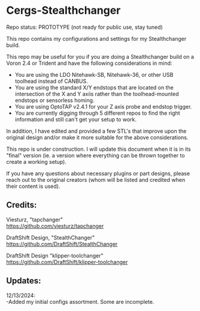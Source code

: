 # Cergs-Stealthchanger

Repo status: PROTOTYPE (not ready for public use, stay tuned)  

This repo contains my configurations and settings for my Stealthchanger build.  

This repo may be useful for you if you are doing a Stealthchanger build on a Voron 2.4 or Trident and have the following considerations in mind:  

- You are using the LDO Nitehawk-SB, Nitehawk-36, or other USB toolhead instead of CANBUS.
- You are using the standard X/Y endstops that are located on the intersection of the X and Y axiis rather than the toolhead-mounted endstops or sensorless homing.
- You are using OptoTAP v2.4.1 for your Z axis probe and endstop trigger.
- You are currently digging through 5 different repos to find the right information and still can't get your setup to work.



In addition, I have edited and provided a few STL's that improve upon the original design and/or make it more suitable for the above considerations.  

This repo is under construction. I will update this document when it is in its "final" version (ie. a version where everything can be thrown together to create a working setup).  

If you have any questions about necessary plugins or part designs, please reach out to the original creators (whom will be listed and credited when their content is used).  



## Credits:  
Viesturz, "tapchanger"  
https://github.com/viesturz/tapchanger  

DraftShift Design, "StealthChanger"  
https://github.com/DraftShift/StealthChanger  

DraftShift Design "klipper-toolchanger"  
https://github.com/DraftShift/klipper-toolchanger  




## Updates:

12/13/2024:  
-Added my initial configs assortment. Some are incomplete.  






